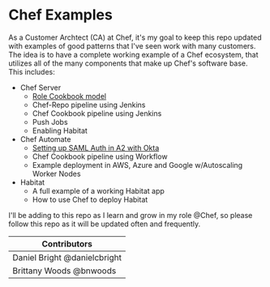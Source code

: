 # Chef Examples

As a Customer Archtect (CA) at Chef, it's my goal to keep this repo updated with
examples of good patterns that I've seen work with many customers. The idea is
to have a complete working example of a Chef ecosystem, that utilizes all of the 
many components that make up Chef's software base. This includes:

*  Chef Server
    * [Role Cookbook model](./role_cookbook_model.md)
    * Chef-Repo pipeline using Jenkins
    * Chef Cookbook pipeline using Jenkins
    * Push Jobs
    * Enabling Habitat 
*  Chef Automate
    * [Setting up SAML Auth in A2 with Okta](./a2-saml-with-okta.md)
    * Chef Cookbook pipeline using Workflow
    * Example deployment in AWS, Azure and Google w/Autoscaling Worker Nodes
*  Habitat
    * A full example of a working Habitat app
    * How to use Chef to deploy Habitat
    
I'll be adding to this repo as I learn and grow in my role @Chef, so please
follow this repo as it will be updated often and frequently.

| Contributors  | 
| ------------- | 
| Daniel Bright @danielcbright  | 
| Brittany Woods @bnwoods |
